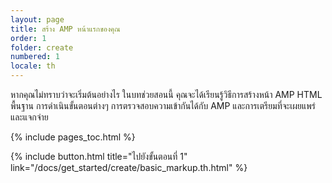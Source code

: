 ```yaml
---
layout: page
title: สร้าง AMP หน้าแรกของคุณ
order: 1
folder: create
numbered: 1
locale: th
---
```


หากคุณไม่ทราบว่าจะเริ่มต้นอย่างไร ในบทช่วยสอนนี้ คุณจะได้เรียนรู้วิธีการสร้างหน้า AMP HTML พื้นฐาน การดำเนินขั้นตอนต่างๆ การตรวจสอบความเข้ากันได้กับ AMP และการเตรียมที่จะเผยแพร่และแจกจ่าย

{% include pages_toc.html %}

{% include button.html title="ไปยังขั้นตอนที่ 1" link="/docs/get_started/create/basic_markup.th.html" %}
